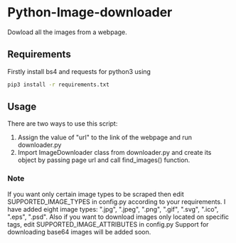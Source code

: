 # Python-Image-downloader

Dowload all the images from a webpage.

## Requirements

Firstly install bs4 and requests for python3 using

```bash
pip3 install -r requirements.txt
```

## Usage

There are two ways to use this script:
  1. Assign the value of "url" to the link of the webpage and run downloader.py
  2. Import ImageDownloader class from downloader.py and create its object by passing page url and call find_images() function.

### Note 

If you want only certain image types to be scraped then edit SUPPORTED_IMAGE_TYPES  in config.py according to your requirements.
I have added eight image types: ".jpg", ".jpeg", ".png", ".gif", ".svg", ".ico", ".eps", ".psd".
Also if you want to download images only located on specific tags, edit SUPPORTED_IMAGE_ATTRIBUTES  in config.py
Support for downloading base64 images will be added soon.

